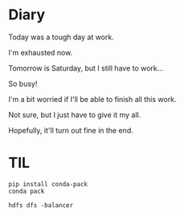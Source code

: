 # Diary

Today was a tough day at work.

I'm exhausted now.

Tomorrow is Saturday, but I still have to work...

So busy!

I'm a bit worried if I'll be able to finish all this work.

Not sure, but I just have to give it my all.

Hopefully, it'll turn out fine in the end.

# TIL
```
pip install conda-pack
conda pack
```
```
hdfs dfs -balancer
```


